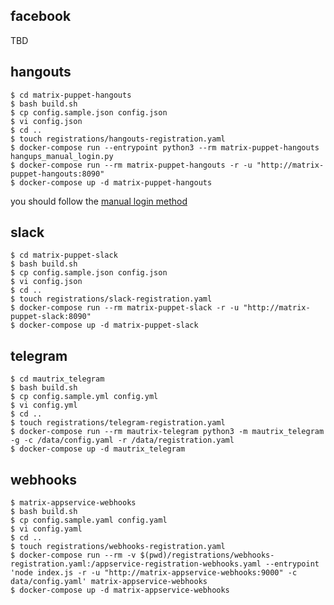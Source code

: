 ## facebook
TBD

## hangouts
```
$ cd matrix-puppet-hangouts
$ bash build.sh
$ cp config.sample.json config.json
$ vi config.json
$ cd ..
$ touch registrations/hangouts-registration.yaml
$ docker-compose run --entrypoint python3 --rm matrix-puppet-hangouts hangups_manual_login.py
$ docker-compose run --rm matrix-puppet-hangouts -r -u "http://matrix-puppet-hangouts:8090"
$ docker-compose up -d matrix-puppet-hangouts
```
you should follow the [manual login method][manual-google-login]

[manual-google-login]: https://github.com/tdryer/hangups/issues/350#issuecomment-323553771

## slack
```
$ cd matrix-puppet-slack
$ bash build.sh
$ cp config.sample.json config.json
$ vi config.json
$ cd ..
$ touch registrations/slack-registration.yaml
$ docker-compose run --rm matrix-puppet-slack -r -u "http://matrix-puppet-slack:8090"
$ docker-compose up -d matrix-puppet-slack
```

## telegram
```
$ cd mautrix_telegram
$ bash build.sh
$ cp config.sample.yml config.yml
$ vi config.yml
$ cd ..
$ touch registrations/telegram-registration.yaml
$ docker-compose run --rm mautrix-telegram python3 -m mautrix_telegram -g -c /data/config.yaml -r /data/registration.yaml
$ docker-compose up -d mautrix_telegram
```

## webhooks
```
$ matrix-appservice-webhooks
$ bash build.sh
$ cp config.sample.yaml config.yaml
$ vi config.yaml
$ cd ..
$ touch registrations/webhooks-registration.yaml
$ docker-compose run --rm -v $(pwd)/registrations/webhooks-registration.yaml:/appservice-registration-webhooks.yaml --entrypoint 'node index.js -r -u "http://matrix-appservice-webhooks:9000" -c data/config.yaml' matrix-appservice-webhooks
$ docker-compose up -d matrix-appservice-webhooks
```
